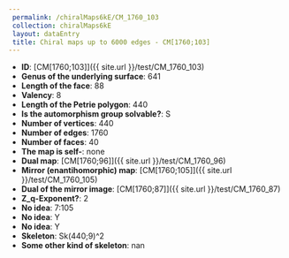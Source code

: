 ```yaml
--- 
 permalink: /chiralMaps6kE/CM_1760_103 
 collection: chiralMaps6kE
 layout: dataEntry
 title: Chiral maps up to 6000 edges - CM[1760;103]
---
```


- **ID**: [CM[1760;103]]({{ site.url }}/test/CM_1760_103)
- **Genus of the underlying surface**: 641
- **Length of the face**: 88
- **Valency**: 8
- **Length of the Petrie polygon**: 440
- **Is the automorphism group solvable?**: S
- **Number of vertices**: 440
- **Number of edges**: 1760
- **Number of faces**: 40
- **The map is self-**: none
- **Dual map**: [CM[1760;96]]({{ site.url }}/test/CM_1760_96)
- **Mirror (enantihomorphic) map**: [CM[1760;105]]({{ site.url }}/test/CM_1760_105)
- **Dual of the mirror image**: [CM[1760;87]]({{ site.url }}/test/CM_1760_87)
- **Z_q-Exponent?**: 2
- **No idea**:  7:105
- **No idea**: Y
- **No idea**: Y
- **Skeleton**: Sk(440;9)^2
- **Some other kind of skeleton**: nan
